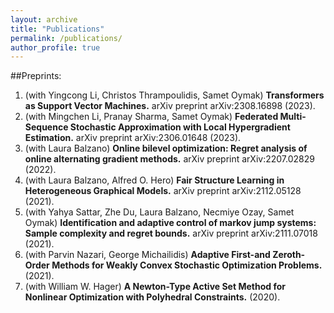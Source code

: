 ```yaml
---
layout: archive
title: "Publications"
permalink: /publications/
author_profile: true
---
```


<!-- {% if author.googlescholar %}
  You can also find my articles on <u><a href="{{author.googlescholar}}">my Google Scholar profile</a>.</u>
{% endif %}

{% include base_path %}

{% for post in site.publications reversed %}
  {% include archive-single.html %}
{% endfor %} -->

##Preprints: 

1. (with Yingcong Li, Christos Thrampoulidis, Samet Oymak) **Transformers as Support Vector Machines.** arXiv preprint arXiv:2308.16898 (2023).
2. (with Mingchen Li, Pranay Sharma, Samet Oymak) **Federated Multi-Sequence Stochastic Approximation with Local Hypergradient Estimation.** arXiv preprint arXiv:2306.01648 (2023).
3. (with Laura Balzano) **Online bilevel optimization: Regret analysis of online alternating gradient methods.** arXiv preprint arXiv:2207.02829 (2022).
4. (with Laura Balzano, Alfred O. Hero) **Fair Structure Learning in Heterogeneous Graphical Models.** arXiv preprint arXiv:2112.05128 (2021).
5. (with Yahya Sattar, Zhe Du, Laura Balzano, Necmiye Ozay, Samet Oymak) **Identification and adaptive control of markov jump systems: Sample complexity and regret bounds.** arXiv preprint arXiv:2111.07018 (2021).
6. (with Parvin Nazari, George Michailidis) **Adaptive First-and Zeroth-Order Methods for Weakly Convex Stochastic Optimization Problems.** (2021).
7. (with William W. Hager) **A Newton-Type Active Set Method for Nonlinear Optimization with Polyhedral Constraints.** (2020).
